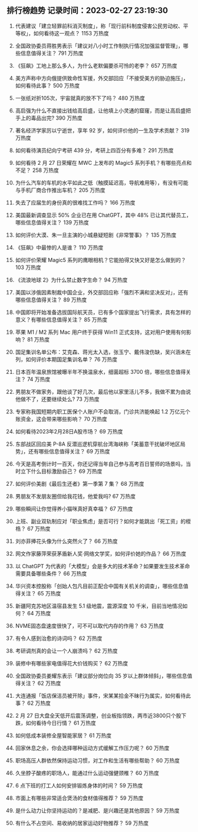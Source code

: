 
## 排行榜趋势 记录时间：2023-02-27 23:19:30
  
  1. 代表建议「建立轻罪前科消灭制度」，称「现行前科制度侵害公民劳动权、平等权」，如何看待这一观点？ 1153 万热度
    
  2. 全国政协委员蒋胜男表示「建议对八小时工作制执行情况加强监督管理」，哪些信息值得关注？ 791 万热度
    
  3. 《狂飙》工地上那么多人，为什么老默偏要杀可怜的老李？ 657 万热度
    
  4. 美方声称中方向俄提供致命性军援，外交部回应「不接受美方的胁迫施压」，如何看待此事？ 500 万热度
    
  5. 一张纸对折105次，宇宙就真的放不下了吗？ 480 万热度
    
  6. 高启强为什么不直接出钱给高启盛，让他填上小灵通的窟窿，而是让高启盛把手上的毒品出完? 390 万热度
    
  7. 著名经济学家厉以宁逝世，享年 92 岁，如何评价他的一生及学术贡献？ 319 万热度
    
  8. 如何看待演员纪向宁考研 439 分，考研上四百分有多难？ 291 万热度
    
  9. 如何看待 2 月 27 日荣耀在 MWC 上发布的 Magic5 系列手机？有哪些亮点和不足？ 258 万热度
    
  10. 为什么汽车的车机的水平如此之低（触摸延迟高，导航难用等），有没有可能与手机厂商合作推出车机？ 205 万热度
    
  11. 失去了应届生的身份真的很难找工作吗？ 166 万热度
    
  12. 美国最新调查显示 50% 企业已在用 ChatGPT，其中 48% 已让其代替员工，哪些信息值得关注？ 139 万热度
    
  13. 如何评价大漠、朱一旦主演的小城悬疑短剧《非常警事》？ 135 万热度
    
  14. 《狂飙》中最惨的人是谁？ 110 万热度
    
  15. 如何评价荣耀 Magic5 系列的鹰眼相机？它能拍得又快又好是怎么做到的？ 103 万热度
    
  16. 《流浪地球 2》为什么禁止数字生命？ 94 万热度
    
  17. 美国以涉俄因素制裁中国企业，外交部回应称「强烈不满和坚决反对」，还有哪些信息值得关注？ 89 万热度
    
  18. 中国即将开始准备选拔国际航天员，已有多个国家提出飞行需求，具有怎样的意义？有哪些信息值得关注？ 85 万热度
    
  19. 苹果 M1 / M2 系列 Mac 用户终于获得 Win11 正式支持，这对用户使用有何影响？ 81 万热度
    
  20. 国足集训名单公布：艾克森、蒋光太入选，张玉宁、戴伟浚伤缺，吴兴涵未在列，如何评价本期国足集训名单？ 76 万热度
    
  21. 日本百年温泉旅馆被曝半年不换温泉水，细菌超标 3700 倍，哪些信息值得关注？ 74 万热度
    
  22. 男朋友不做家务，跟他谈了好几次，最后他以家里活儿不多，我做不累为由说他做不了，还要继续处么? 73 万热度
    
  23. 专家称我国短期内职工医保个人账户不会取消，门诊共济能唤起 1.2 万亿元个账资金，这会带来哪些影响？ 70 万热度
    
  24. 如何看待2023年2月28日A股市场？ 69 万热度
    
  25. 东部战区回应美 P-8A 反潜巡逻机穿航台湾海峡称「美蓄意干扰破坏地区局势」，还有哪些信息值得关注？ 69 万热度
    
  26. 今天是高考倒计时一百天，你还记得当年自己参与高考百日誓师的场景吗，当时立下什么目标激励自己？ 69 万热度
    
  27. 如何评价美剧《最后生还者》第一季第 7 集？ 68 万热度
    
  28. 男朋友不发朋友圈但给我花钱，他爱我吗? 67 万热度
    
  29. 哪些瞬间让你觉得养小猫咪真好真幸福？ 67 万热度
    
  30. 上班、副业双轨制应对「职业焦虑」是否可行？如何才能跳出「死工资」的桎梏？ 67 万热度
    
  31. 刘亦菲捧花头像为什么突然火了？ 66 万热度
    
  32. 网文作家藤萍荣获茅盾新人奖·网络文学奖，如何评价她的作品？ 66 万热度
    
  33. 以 ChatGPT 为代表的「大模型」会是多大的技术革命？如果要发生技术革命需要具备哪些条件？ 66 万热度
    
  34. 华兴资本控股称「创始人包凡目前正配合中国有关机关的调查」，哪些信息值得关注？ 65 万热度
    
  35. 新疆阿克苏地区温宿县发生 5.1 级地震，震源深度 10 千米，目前当地情况如何？ 64 万热度
    
  36. NVME固态盘速度很快了，可不可以取代内存的作用？ 63 万热度
    
  37. 有令人感到治愈的诗词吗？ 62 万热度
    
  38. 考研调剂真的会让一个人崩溃吗？ 62 万热度
    
  39. 装修中有哪些家电值得花大价钱购买？ 62 万热度
    
  40. 全国政协委员姜耀东表示「建议部分岗位向 35 岁以上群体倾斜」，哪些信息值得关注？ 62 万热度
    
  41. 大连通报「饭店保洁员被开除」事件，宋某某拾金不昧行为属实，如何看待此事？ 62 万热度
    
  42. 2 月 27 日大盘全天低开后震荡调整，创业板指领跌，两市近3800只个股下跌，如何看待今日行情？ 61 万热度
    
  43. 如何低成本装修全屋智能家居？ 61 万热度
    
  44. 回家休息之余，你会选择哪种运动方式缓解工作压力呢？ 60 万热度
    
  45. 职场高压人群依然保持运动习惯，对工作和生活有哪些帮助？ 60 万热度
    
  46. 久坐脖子酸疼的职场人，能通过什么运动强健颈椎？ 60 万热度
    
  47. 6 点下班的打工人如何安排锻炼身体的时间？ 59 万热度
    
  48. 市面上有哪些非常适合煲汤的食材值得推荐？ 59 万热度
    
  49. 是什么动力让你坚持运动的？是减肥、是兴趣还是其他原因？ 59 万热度
    
  50. 有什么不占空间、易收纳的居家运动好物推荐？ 59 万热度
    